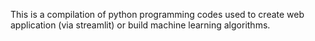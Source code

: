 This is a compilation of python programming codes used to create web application (via streamlit) or build machine learning algorithms.
